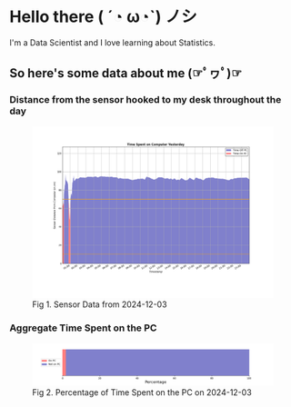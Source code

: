 
# Hello there ( ´◔ ω◔`) ノシ

I'm a Data Scientist and I love learning about Statistics.

## So here's some data about me (☞ﾟヮﾟ)☞


### Distance from the sensor hooked to my desk throughout the day
<figure>
  <picture>
    <source media="(prefers-color-scheme: dark)" srcset="Pi/readme/graphs/lineplot/dark-plot-2024-12-03.png">
    <source media="(prefers-color-scheme: light)" srcset="Pi/readme/graphs/lineplot/light-plot-2024-12-03.png">
    <img alt="Shows a black logo in light color mode and a white one in dark color mode." src="Pi/readme/graphs/lineplot/light-plot-2024-12-03.png">
  </picture>
  <figcaption>Fig 1. Sensor Data from 2024-12-03</figcaption>
</figure>



### Aggregate Time Spent on the PC
<figure>
  <picture>
    <source media="(prefers-color-scheme: dark)" srcset="Pi/readme/graphs/barplot/dark-plot-2024-12-03.png">
    <source media="(prefers-color-scheme: light)" srcset="Pi/readme/graphs/barplot/light-plot-2024-12-03.png">
    <img alt="Shows a black logo in light color mode and a white one in dark color mode." src="Pi/readme/graphs/barplot/light-plot-2024-12-03.png">
  </picture>
  <figcaption>Fig 2. Percentage of Time Spent on the PC on 2024-12-03</figcaption>
</figure>
